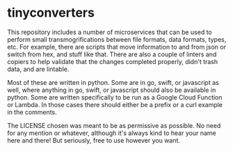 # tinyconverters

This repository includes a number of microservices that can be used to perform small transmogrifications between file formats, data formats, types, etc. For example, there are scripts that move information to and from json or switch from hex, and stuff like that. There are also a couple of linters and copiers to help validate that the changes completed properly, didn't trash data, and are lintable.

Most of these are written in python. Some are in go, swift, or javascript as well, where anything in go, swift, or javascript should also be available in python. Some are written specifically to be run as a Google Cloud Function or Lambda. In those cases there should either be a prefix or a curl example in the comments.

The LICENSE chosen was meant to be as permissive as possible. No need for any mention or whatever, although it's always kind to hear your name here and there! But seriously, free to use however you want.
